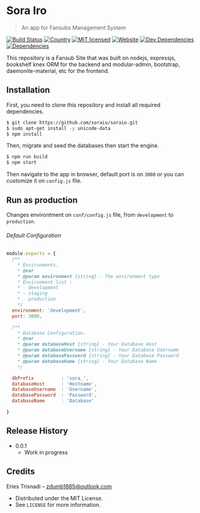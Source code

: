 # Sora Iro
> An app for Fansubs Management System

[![Build Status][travis-image]][travis-url]
[![Country][country-image]](#)
[![MIT licensed][license-image]][license-url]
[![Website][website-image]][website-url]
[![Dev Dependencies][dependencies]](dependencies-url)
[![Dependencies][dev-dependencies]][dev-dependencies-url]

This repository is a Fansub Site that was built on nodejs, expressjs, bookshelf knex ORM for the backend and modular-admin, bootstrap, daemonite-material, etc for the frontend.

## Installation
First, you need to clone this repository and install all required dependencies.
```sh
$ git clone https://github.com/soraio/soraio.git
$ sudo apt-get install -y unicode-data
$ npm install
```
Then, migrate and seed the databases then start the engine.
```sh
$ npm run build
$ npm start
```

Then navigate to the app in browser, default port is on ``3000`` or you can customize it on ``config.js`` file.

## Run as production
Changes environtment on ```conf/config.js``` file, from ```development``` to ```production```.

###### Default Configuration
```javascript
module.exports = {
  /**
    * Environments.
    * @var
    * @param environment {string} - The environment type
    * Environment list :
    * - development
    * - staging
    * - production
    */
  environment: 'development',
  port: 3000,

  /**
    * Database Configuration.
    * @var
    * @param databaseHost {string} - Your Database Host
    * @param databaseUsername {string} - Your Database Username
    * @param databasePassword {string} - Your Database Password
    * @param databaseName {string} - Your Database Name
    */

  dbPrefix          : 'sora_',
  databaseHost      : 'Hostname',
  databaseUsername  : 'Username',
  databasePassword  : 'Password',
  databaseName      : 'Database'

}
```

## Release History

* 0.0.1
    * Work in progress

## Credits

Eries Trisnadi – [zdumb1885@outlook.com](mailto:zdumb1885@outlook.com)

- Distributed under the MIT License.
- See ``LICENSE`` for more information.

[website-image]: https://img.shields.io/website-up-down-green-red/http/sorairo.fansubs.pw.svg?style=flat-square
[website-url]: https://sorairo.fansubs.pw
[dev-dependencies]: https://img.shields.io/david/dev/soraio/soraio.svg?style=flat-square
[dependencies]: https://img.shields.io/david/soraio/soraio.svg?style=flat-square
[dev-dependencies-url]: https://david-dm.org/soraio/soraio?type=dev
[dependencies-url]: https://david-dm.org/soraio/soraio
[travis-image]: https://img.shields.io/travis/soraio/soraio/master.svg?style=flat-square
[travis-url]: https://travis-ci.org/soraio/soraio
[country-image]: https://img.shields.io/badge/country-indonesia-blue.svg?style=flat-square
[license-image]: https://img.shields.io/badge/license-MIT-orange.svg?style=flat-square
[license-url]: https://sorairo.mit-license.org/
